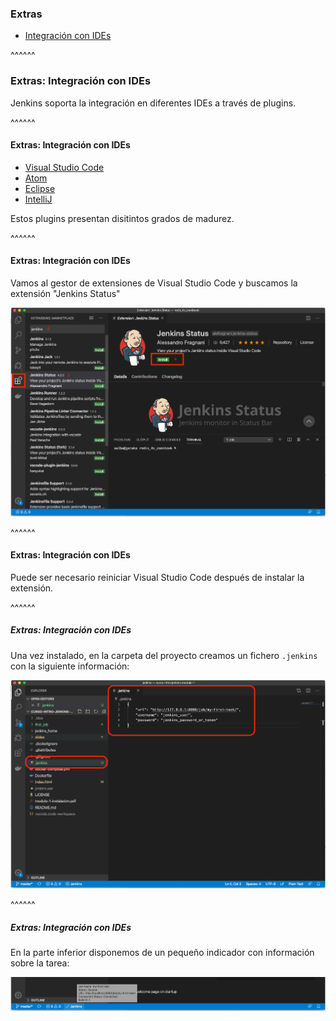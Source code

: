 ### Extras

* [Integración con IDEs](/#ide_integration)

^^^^^^
<!-- .element: id="ide_integration" -->

### Extras: Integración con IDEs

Jenkins soporta la integración en diferentes IDEs a través de plugins.

^^^^^^

#### Extras: Integración con IDEs

* [Visual Studio Code](https://marketplace.visualstudio.com/items?itemName=alefragnani.jenkins-status)
* [Atom](https://atom.io/packages/jenkins)
* [Eclipse](https://marketplace.eclipse.org/content/hudsonjenkins-mylyn-builds-connector)
* [IntelliJ](https://github.com/MCMicS/jenkins-control-plugin)

Estos plugins presentan disitintos grados de madurez.


^^^^^^

#### Extras: Integración con IDEs

Vamos al gestor de extensiones de Visual Studio Code y buscamos la extensión "Jenkins Status"

![extras_ide_integration_vscode_1](/slides/images/extras_ide_integration_vscode_1.png)

^^^^^^

#### Extras: Integración con IDEs

Puede ser necesario reiniciar Visual Studio Code después de instalar la extensión.

^^^^^^

##### Extras: Integración con IDEs

Una vez instalado, en la carpeta del proyecto creamos un fichero `.jenkins` con la siguiente información:

![extras_ide_integration_vscode_2](/slides/images/extras_ide_integration_vscode_2.png)<!-- .element: style="height: 40vh" -->

^^^^^^

##### Extras: Integración con IDEs

En la parte inferior disponemos de un pequeño indicador con información sobre la tarea:

![extras_ide_integration_vscode_3](/slides/images/extras_ide_integration_vscode_3.png)


